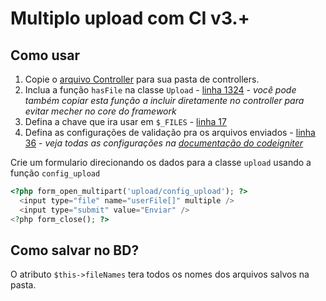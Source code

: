 # Multiplo upload com CI v3.+

## Como usar

1. Copie o [arquivo Controller](https://github.com/rafa-acioly/multiple-upload-CI/blob/master/application/controllers/Upload.php) para sua pasta de controllers.
2. Inclua a função `hasFile` na classe `Upload` - [linha 1324](https://github.com/rafa-acioly/multiple-upload-CI/blob/master/system/libraries/Upload.php#L1324) - *você pode também copiar esta função a incluir diretamente no controller para evitar mecher no core do framework*
3. Defina a chave que ira usar em `$_FILES` - [linha 17](https://github.com/rafa-acioly/multiple-upload-CI/blob/master/application/controllers/Upload.php#L17)
4. Defina as configurações de validação pra os arquivos enviados - [linha 36](https://github.com/rafa-acioly/multiple-upload-CI/blob/master/application/controllers/Upload.php#L36) - *veja todas as configurações na [documentação do codeigniter](https://www.codeigniter.com/user_guide/libraries/file_uploading.html#preferences)*

Crie um formulario direcionando os dados para a classe `upload` usando a função `config_upload`

```PHP
<?php form_open_multipart('upload/config_upload'); ?>
  <input type="file" name="userFile[]" multiple />
  <input type="submit" value="Enviar" />
<?php form_close(); ?>
```

## Como salvar no BD?

O atributo `$this->fileNames` tera todos os nomes dos arquivos salvos na pasta.
